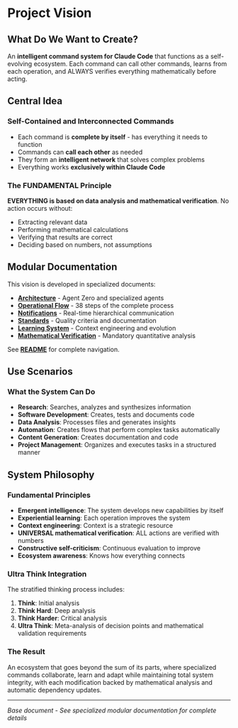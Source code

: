 # Project Vision

## What Do We Want to Create?

An **intelligent command system for Claude Code** that functions as a self-evolving ecosystem. Each command can call other commands, learns from each operation, and ALWAYS verifies everything mathematically before acting.

## Central Idea

### Self-Contained and Interconnected Commands

- Each command is **complete by itself** - has everything it needs to function
- Commands can **call each other** as needed
- They form an **intelligent network** that solves complex problems
- Everything works **exclusively within Claude Code**

### The FUNDAMENTAL Principle

**EVERYTHING is based on data analysis and mathematical verification**. No action occurs without:
- Extracting relevant data
- Performing mathematical calculations
- Verifying that results are correct
- Deciding based on numbers, not assumptions

## Modular Documentation

This vision is developed in specialized documents:

- **[Architecture](./architecture.md)** - Agent Zero and specialized agents
- **[Operational Flow](./operational-flow.md)** - 38 steps of the complete process
- **[Notifications](./notifications.md)** - Real-time hierarchical communication
- **[Standards](./standards.md)** - Quality criteria and documentation
- **[Learning System](./learning.md)** - Context engineering and evolution
- **[Mathematical Verification](./verification.md)** - Mandatory quantitative analysis

See **[README](./README.md)** for complete navigation.

## Use Scenarios

### What the System Can Do

- **Research**: Searches, analyzes and synthesizes information
- **Software Development**: Creates, tests and documents code
- **Data Analysis**: Processes files and generates insights
- **Automation**: Creates flows that perform complex tasks automatically
- **Content Generation**: Creates documentation and code
- **Project Management**: Organizes and executes tasks in a structured manner

## System Philosophy

### Fundamental Principles

- **Emergent intelligence**: The system develops new capabilities by itself
- **Experiential learning**: Each operation improves the system
- **Context engineering**: Context is a strategic resource
- **UNIVERSAL mathematical verification**: ALL actions are verified with numbers
- **Constructive self-criticism**: Continuous evaluation to improve
- **Ecosystem awareness**: Knows how everything connects

### Ultra Think Integration

The stratified thinking process includes:
1. **Think**: Initial analysis
2. **Think Hard**: Deep analysis
3. **Think Harder**: Critical analysis
4. **Ultra Think**: Meta-analysis of decision points and mathematical validation requirements

### The Result

An ecosystem that goes beyond the sum of its parts, where specialized commands collaborate, learn and adapt while maintaining total system integrity, with each modification backed by mathematical analysis and automatic dependency updates.

---

*Base document - See specialized modular documentation for complete details*